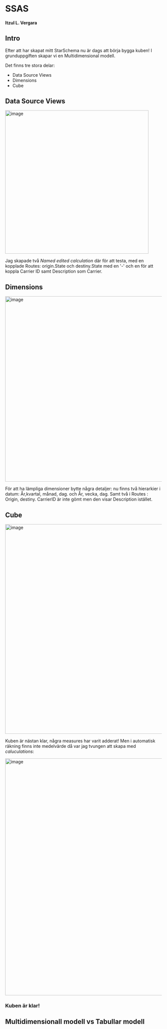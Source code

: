 # SSAS
#### Itzul L. Vergara

## Intro

Efter att har skapat mitt StarSchema nu är dags att börja bygga kuben! I grunduppgiften skapar vi en Multidimensional modell. 

Det finns tre stora delar:
* Data Source Views 
* Dimensions 
* Cube


## Data Source Views

<img width="461" alt="image" src="https://user-images.githubusercontent.com/19158658/170114442-6066c22d-8954-4daf-9468-5341d52a3c7d.png">

Jag skapade två *Named edited calculation* där för att testa, med en kopplade  Routes: origin.State och destiny.State med en '-' och en för att koppla Carrier ID samt Description som Carrier. 

## Dimensions

<img width="596" alt="image" src="https://user-images.githubusercontent.com/19158658/170115371-d73762e2-3a39-467a-b155-c24944aa64ea.png">

För att ha lämpliga dimensioner bytte några detaljer: nu finns två hierarkier i datum: År,kvartal, månad, dag. och År, vecka, dag. Samt två i Routes : Origin, destiny. CarrierID är inte gömt men den visar Description istället. 

## Cube 
<img width="674" alt="image" src="https://user-images.githubusercontent.com/19158658/170116384-05d1f4f6-2f31-4811-9577-cd11f103c04c.png">

Kuben är nästan klar, några measures har varit adderat! Men i automatisk räkning finns inte medelvärde då var jag tvungen att skapa med *caluculations*:

<img width="762" alt="image" src="https://user-images.githubusercontent.com/19158658/170119389-06dc096d-0c6e-483a-bc35-f8e2597fb45b.png">

### Kuben är  klar! 

## Multidimensionall modell vs Tabullar modell



